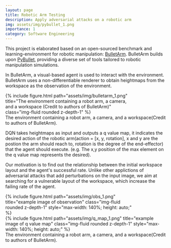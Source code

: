 ```yaml
---
layout: page
title: Robotic Arm Testing
description: Apply adversarial attacks on a robotic arm
img: assets/img/pybullet_1.png
importance: 1
category: Software Engineering
---
```


This project is elaborated based on an open-sourced benchmark and learning-environment
for robotic manipulation: <a href="https://github.com/ColinKohler/BulletArm">BulletArm</a>.  BulletArm builds upon <a href="https://pybullet.org/wordpress/">PyBullet</a>, providing a diverse set of tools tailored to robotic manipulation simulations.

In BulletArm, a visual-based agent is used to interact with the environment. BulletArm uses a non-differentiable renderer to obtain heightmaps from the workspace as the observation of the environment.

<div class="row justify-content-center"> <!-- Center the row -->
    <div class="col-sm mt-4 mt-md-0 text-center"> <!-- Center the column content -->
    </div>
    <div class="col-sm mt-4 mt-md-0 text-center" style="width: 80%;"> 
        {% include figure.html path="assets/img/bulletarm_1.png" title="The environment containing a robot arm, a camera, and a workspace (Credit to authors of BulletArm)" class="img-fluid rounded z-depth-1" %}
    </div>
    <div class="col-sm mt-4 mt-md-0 text-center"> <!-- Center the column content -->
</div>

<div class="caption">
    The environment containing a robot arm, a camera, and a workspace(Credit to authors of BulletArm).
</div>

DQN takes heightmaps as input and outputs a q value map, it indicates the desired action of the robotic arm(action = [x, y, rotation], x and y are the postion the arm should reach to, rotation is the degree of the end-effector) that the agent should execute. (e.g. The x,y position of the max element on the q value map represents the desired).

Our motivation is to find out the relationship between the initial workspace layout and the agent's successful rate. Unlike other applictions of adversarial attacks that add perturbations on the input image, we aim at searching for a vulnerable layout of the workspace, which increase the failing rate of the agent.

<div class="row justify-content-center"> 
    <div class="col-sm mt-4 mt-md-0 text-center" style="width: 80%;"> 
        {% include figure.html path="assets/img/obs_1.png" title="example image of observation" class="img-fluid rounded z-depth-1" style="max-width: 140%; height: auto;" %}
    </div>
    <div class="col-sm mt-4 mt-md-0 text-center"> 
    </div>
    <div class="col-sm mt-4 mt-md-0 text-center"> 
        {% include figure.html path="assets/img/q_map_1.png" title="example image of q value map" class="img-fluid rounded z-depth-1" style="max-width: 140%; height: auto;" %}
    </div>
</div>

<div class="caption">
    The environment containing a robot arm, a camera, and a workspace(Credit to authors of BulletArm).
</div>